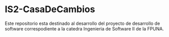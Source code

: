 # IS2-CasaDeCambios
Este repositorio esta destinado al desarrollo del proyecto de desarrollo de software correspodiente a la catedra Ingenieria de Software II de la FPUNA.

